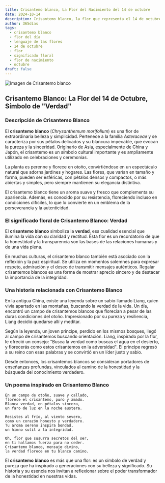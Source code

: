 ```yaml
---
title: Crisantemo blanco, La Flor del Nacimiento del 14 de octubre
date: 2024-10-14
description: Crisantemo blanco, la flor que representa el 14 de octubre, simboliza Verdad. Descubre su fascinante historia, significado en el lenguaje de las flores y una poesía que celebra su belleza.
author: 365días
tags:
  - crisantemo blanco
  - flor del día
  - lenguaje de las flores
  - 14 de octubre
  - flor
  - significado floral
  - flor de nacimiento
  - octubre
draft: false
---
```



![Imagen de Crisantemo blanco](https://cdn.pixabay.com/photo/2022/08/17/15/21/flower-7392770_1280.jpg#center)


## Crisantemo Blanco: La Flor del 14 de Octubre, Símbolo de "Verdad"

### Descripción de Crisantemo Blanco

El **crisantemo blanco** (_Chrysanthemum morifolium_) es una flor de extraordinaria belleza y simplicidad. Pertenece a la familia _Asteraceae_ y se caracteriza por sus pétalos delicados y su blancura impecable, que evocan la pureza y la sinceridad. Originario de Asia, especialmente de China y Japón, el crisantemo es un símbolo cultural importante y es ampliamente utilizado en celebraciones y ceremonias.

La planta es perenne y florece en otoño, convirtiéndose en un espectáculo natural que adorna jardines y hogares. Las flores, que varían en tamaño y forma, pueden ser esféricas, con pétalos densos y compactos, o más abiertas y simples, pero siempre mantienen su elegancia distintiva.

El crisantemo blanco tiene un aroma suave y fresco que complementa su apariencia. Además, es conocido por su resistencia, floreciendo incluso en condiciones difíciles, lo que lo convierte en un emblema de la perseverancia y la autenticidad.

### El significado floral de Crisantemo Blanco: Verdad

El **crisantemo blanco** simboliza la **verdad**, esa cualidad esencial que ilumina la vida con su claridad y rectitud. Esta flor es un recordatorio de que la honestidad y la transparencia son las bases de las relaciones humanas y de una vida plena.

En muchas culturas, el crisantemo blanco también está asociado con la reflexión y la paz espiritual. Se utiliza en momentos solemnes para expresar respeto, admiración y el deseo de transmitir mensajes auténticos. Regalar crisantemos blancos es una forma de mostrar aprecio sincero y de destacar la importancia de la integridad.

### Una historia relacionada con Crisantemo Blanco

En la antigua China, existe una leyenda sobre un sabio llamado Liang, quien vivía apartado en las montañas, buscando la verdad de la vida. Un día, encontró un campo de crisantemos blancos que florecían a pesar de las duras condiciones del otoño. Impresionado por su pureza y resiliencia, Liang decidió quedarse allí y meditar.

Según la leyenda, un joven príncipe, perdido en los mismos bosques, llegó al campo de crisantemos buscando orientación. Liang, inspirado por la flor, le ofreció un consejo: "Busca la verdad como buscas el agua en el desierto, y florecerás como estos crisantemos en la adversidad". El príncipe regresó a su reino con esas palabras y se convirtió en un líder justo y sabio.

Desde entonces, los crisantemos blancos se consideran portadores de enseñanzas profundas, vinculados al camino de la honestidad y la búsqueda del conocimiento verdadero.

### Un poema inspirado en Crisantemo Blanco

```
En un campo de otoño, suave y callado,  
florece el crisantemo, puro y amado.  
Blanca verdad, en pétalos sincera,  
un faro de luz en la noche austera.

Resistes al frío, al viento severo,  
como un corazón honesto y verdadero.  
Tu aroma sereno inspira bondad,  
un himno sutil a la integridad.

Oh, flor que susurra secretos del ser,  
en ti hallamos fuerza para no ceder.  
Crisantemo blanco, mensaje divino,  
la verdad florece en tu blanco camino.
```

El **crisantemo blanco** es más que una flor: es un símbolo de verdad y pureza que ha inspirado a generaciones con su belleza y significado. Su historia y su esencia nos invitan a reflexionar sobre el poder transformador de la honestidad en nuestras vidas.

